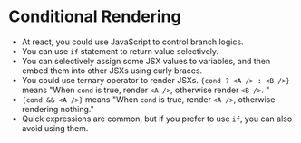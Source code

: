 # Conditional Rendering
- At react, you could use JavaScript to control branch logics.
- You can use `if` statement to return value selectively.
- You can selectively assign some JSX values to variables, and then embed them into other JSXs using curly braces.
- You could use ternary operator to render JSXs. `{cond ? <A /> : <B />}` means "When `cond` is true, render `<A />`, otherwise render `<B />`. "
- `{cond && <A />}` means "When `cond` is true, render `<A />`, otherwise rendering nothing."
- Quick expressions are common, but if you prefer to use `if`, you can also avoid using them.